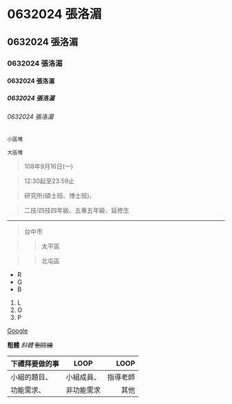 # 0632024 張洛湄

## 0632024 張洛湄

### 0632024 張洛湄

#### 0632024 張洛湄

##### 0632024 張洛湄

###### 0632024 張洛湄

`小區塊`

``` 
大區塊
```

>108年9月16日(一)

>12:30起至23:59止

>研究所(碩士班、博士班)、

>二技/四技四年級、五專五年級、延修生

***

>台中市

>>太平區

>>北屯區


* R
* G
* B

1. L
2. O
3. P

[Google](http://google.com)

**粗體** *斜體* ~~刪除線~~

| 下禮拜要做的事 | LOOP | LOOP |
|:-------------|:-------------:|-------------:|
| 小組的題目、 | 小組成員、 | 指導老師 |
| 功能需求、 | 非功能需求 | 其他 |


